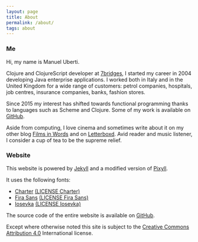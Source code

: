 ```yaml
---
layout: page
title: About
permalink: /about/
tags: about
---
```


### Me

Hi, my name is Manuel Uberti.

Clojure and ClojureScript developer at [7bridges](https://7bridges.eu/),
I started my career in 2004 developing Java enterprise applications. I worked
both in Italy and in the United Kingdom for a wide range of customers: petrol
companies, hospitals, job centres, insurance companies, banks, fashion stores.

Since 2015 my interest has shifted towards functional programming thanks to
languages such as Scheme and Clojure. Some of my work is available on
[GitHub](https://github.com/manuel-uberti).

Aside from computing, I love cinema and sometimes write about it on my other
blog [Films in Words](https://filmsinwords.wordpress.com/) and on
[Letterboxd](https://letterboxd.com/muberti/). Avid reader and music listener,
I consider a cup of tea to be the supreme relief.

### Website

This website is powered by [Jekyll](https://jekyllrb.com/) and a modified
version of [Pixyll](http://pixyll.com/).

It uses the following fonts:

- [Charter](http://practicaltypography.com/charter.html)
  [(LICENSE Charter)](https://github.com/manuel-uberti/manuel-uberti.github.io/blob/master/fonts/LICENSE%20Charter.txt)
- [Fira Sans](https://github.com/mozilla/Fira)
  [(LICENSE Fira Sans)](https://github.com/manuel-uberti/manuel-uberti.github.io/blob/master/fonts/LICENSE%20Fira%20Sans.txt)
- [Iosevka](https://be5invis.github.io/Iosevka/)
  [(LICENSE Iosevka)](https://github.com/manuel-uberti/manuel-uberti.github.io/blob/master/fonts/LICENSE%20Iosevka.txt)

The source code of the entire website is available on
[GitHub](https://github.com/manuel-uberti/manuel-uberti.github.io).

Except where otherwise noted this site is subject to the
[Creative Commons Attribution 4.0](http://creativecommons.org/licenses/by/4.0/)
International license.
